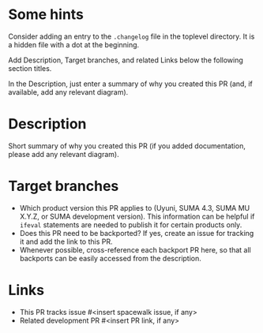 # Some hints

Consider adding an entry to the `.changelog` file in the toplevel directory.
It is a hidden file with a dot at the beginning.

Add Description, Target branches, and related Links below the following section titles.

In the Description, just enter a summary of why you created this PR (and, if available, add any relevant diagram).

# Description

Short summary of why you created this PR (if you added documentation, please add any relevant diagram).

# Target branches

* Which product version this PR applies to (Uyuni, SUMA 4.3, SUMA MU X.Y.Z, or SUMA development version).  This information can be helpful if `ifeval` statements are needed to publish it for certain products only.
* Does this PR need to be backported? If yes, create an issue for tracking it and add the link to this PR.
* Whenever possible, cross-reference each backport PR here, so that all backports can be easily accessed from the description.

# Links
- This PR tracks issue #<insert spacewalk issue, if any>
- Related development PR #<insert PR link, if any>
